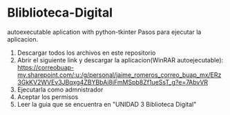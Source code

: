 # Bliblioteca-Digital
 autoexecutable aplication with python-tkinter
Pasos para ejecutar la aplicacion. 
1. Descargar todos los archivos en este repositorio
2. Abrir el siguiente link y descargar la aplicacion(WinRAR autoejecutable): https://correobuap-my.sharepoint.com/:u:/g/personal/jaime_romeros_correo_buap_mx/ERz3GkKV2WVEv3JBqxg4ZBYBbAi8jFmMSpb8Zf1ueSsT_g?e=7AbvVR
4. Ejecutarla como admnistrador
5. Aceptar los permisos
6. Leer la guia que se encuentra en "UNIDAD 3 Biblioteca Digital"
